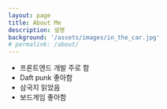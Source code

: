```yaml
---
layout: page
title: About Me
description: 설명
background: '/assets/images/in_the_car.jpg'
# permalink: /about/
---
```


- 프론트엔드 개발 주로 함
- Daft punk 좋아함
- 삼국지 읽었음
- 보드게임 좋아함
